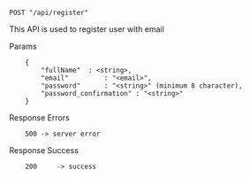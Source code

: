 ```POST "/api/register"```

This API is used to register user with email

Params 

```
    {
	    "fullName" 	: <string>,
    	"email" 		: "<email>",
    	"password" 		: "<string>" (minimum 8 character),
    	"password_confirmation" : "<string>"
    }
```
Response Errors

```
    500 -> server error
```
Response Success

```
    200 	-> success 
```